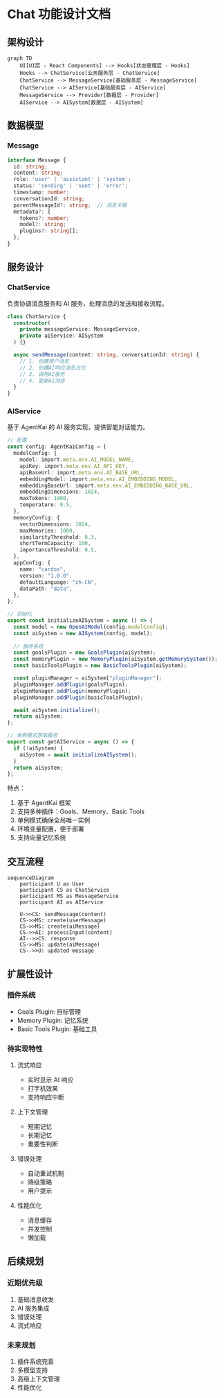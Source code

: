 # Chat 功能设计文档

## 架构设计

```mermaid
graph TD
    UI[UI层 - React Components] --> Hooks[状态管理层 - Hooks]
    Hooks --> ChatService[业务服务层 - ChatService]
    ChatService --> MessageService[基础服务层 - MessageService]
    ChatService --> AIService[基础服务层 - AIService]
    MessageService --> Provider[数据层 - Provider]
    AIService --> AISystem[数据层 - AISystem]
```

## 数据模型

### Message
```typescript
interface Message {
  id: string;
  content: string;
  role: 'user' | 'assistant' | 'system';
  status: 'sending' | 'sent' | 'error';
  timestamp: number;
  conversationId: string;
  parentMessageId?: string;  // 消息关联
  metadata?: {
    tokens?: number;
    model?: string;
    plugins?: string[];
  };
}
```

## 服务设计

### ChatService
负责协调消息服务和 AI 服务，处理消息的发送和接收流程。

```typescript
class ChatService {
  constructor(
    private messageService: MessageService,
    private aiService: AISystem
  ) {}

  async sendMessage(content: string, conversationId: string) {
    // 1. 创建用户消息
    // 2. 创建AI响应消息占位
    // 3. 调用AI服务
    // 4. 更新AI消息
  }
}
```

### AIService
基于 AgentKai 的 AI 服务实现，提供智能对话能力。

```typescript
// 配置
const config: AgentKaiConfig = {
  modelConfig: {
    model: import.meta.env.AI_MODEL_NAME,
    apiKey: import.meta.env.AI_API_KEY,
    apiBaseUrl: import.meta.env.AI_BASE_URL,
    embeddingModel: import.meta.env.AI_EMBEDDING_MODEL,
    embeddingBaseUrl: import.meta.env.AI_EMBEDDING_BASE_URL,
    embeddingDimensions: 1024,
    maxTokens: 1000,
    temperature: 0.5,
  },
  memoryConfig: {
    vectorDimensions: 1024,
    maxMemories: 1000,
    similarityThreshold: 0.3,
    shortTermCapacity: 100,
    importanceThreshold: 0.5,
  },
  appConfig: {
    name: "cardos",
    version: "1.0.0",
    defaultLanguage: "zh-CN",
    dataPath: "data",
  },
};

// 初始化
export const initializeAISystem = async () => {
  const model = new OpenAIModel(config.modelConfig);
  const aiSystem = new AISystem(config, model);
  
  // 插件系统
  const goalsPlugin = new GoalsPlugin(aiSystem);
  const memoryPlugin = new MemoryPlugin(aiSystem.getMemorySystem());
  const basicToolsPlugin = new BasicToolsPlugin(aiSystem);

  const pluginManager = aiSystem["pluginManager"];
  pluginManager.addPlugin(goalsPlugin);
  pluginManager.addPlugin(memoryPlugin);
  pluginManager.addPlugin(basicToolsPlugin);

  await aiSystem.initialize();
  return aiSystem;
};

// 单例模式获取服务
export const getAIService = async () => {
  if (!aiSystem) {
    aiSystem = await initializeAISystem();
  }
  return aiSystem;
};
```

特点：
1. 基于 AgentKai 框架
2. 支持多种插件：Goals、Memory、Basic Tools
3. 单例模式确保全局唯一实例
4. 环境变量配置，便于部署
5. 支持向量记忆系统

## 交互流程

```mermaid
sequenceDiagram
    participant U as User
    participant CS as ChatService
    participant MS as MessageService
    participant AI as AIService
    
    U->>CS: sendMessage(content)
    CS->>MS: create(userMessage)
    CS->>MS: create(aiMessage)
    CS->>AI: processInput(content)
    AI-->>CS: response
    CS->>MS: update(aiMessage)
    CS-->>U: updated message
```

## 扩展性设计

### 插件系统
- Goals Plugin: 目标管理
- Memory Plugin: 记忆系统
- Basic Tools Plugin: 基础工具

### 待实现特性
1. 流式响应
   - 实时显示 AI 响应
   - 打字机效果
   - 支持响应中断

2. 上下文管理
   - 短期记忆
   - 长期记忆
   - 重要性判断

3. 错误处理
   - 自动重试机制
   - 降级策略
   - 用户提示

4. 性能优化
   - 消息缓存
   - 并发控制
   - 懒加载

## 后续规划

### 近期优先级
1. 基础消息收发
2. AI 服务集成
3. 错误处理
4. 流式响应

### 未来规划
1. 插件系统完善
2. 多模型支持
3. 高级上下文管理
4. 性能优化 
